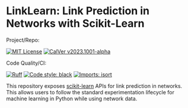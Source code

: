 # LinkLearn: Link Prediction in Networks with Scikit-Learn 

Project/Repo:

[![MIT License][img_license]][url_license]
[![CalVer v2023.1001-alpha][img_version]][url_version]

Code Quality/CI:

[![Ruff][img_ruff]][url_ruff]
[![Code style: black][img_black]][url_black]
[![Imports: isort][img_isort]][url_isort]

[img_license]: https://img.shields.io/badge/License-MIT-blue.svg
[url_license]: https://github.com/mbarkhau/bumpver/blob/master/LICENSE

[img_version]: https://img.shields.io/static/v1.svg?label=CalVer&message=v2023.1001-alpha&color=blue
[url_version]: https://pypi.org/project/bumpver/

[img_black]: https://img.shields.io/badge/code%20style-black-000000.svg
[url_black]: https://github.com/psf/black

[img_isort]: https://img.shields.io/badge/%20imports-isort-%231674b1?style=flat&labelColor=ef8336
[url_isort]: https://pycqa.github.io/isort/

[img_ruff]: https://img.shields.io/endpoint?url=https://raw.githubusercontent.com/astral-sh/ruff/main/assets/badge/v2.json
[url_ruff]: https://github.com/astral-sh/ruff

This repository exposes [scikit-learn][url_sklearn] APIs for link prediction in networks. This allows users to follow the standard experimentation lifecycle for machine learning in Python while using network data.

[url_sklearn]: https://scikit-learn.org/